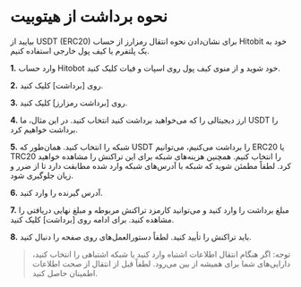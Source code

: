 # نحوه برداشت از هیتوبیت

بیایید از USDT (ERC20) برای نشان‌دادن نحوه انتقال رمزارز از حساب Hitobit خود به یک پلتفرم یا کیف پول خارجی استفاده کنیم.

**1.**	وارد حساب Hitobot خود شوید و از منوی کیف پول روی اسپات و فیات کلیک کنید.

**2.**	روی [برداشت] کلیک کنید.

**3.**	روی [برداشت رمزارز] کلیک کنید.

**4.**	ارز دیجیتالی را که می‌خواهید برداشت کنید انتخاب کنید. در این مثال، ما USDT را برداشت خواهیم کرد.

**5.**	شبکه را انتخاب کنید. همان‌طور که USDT را برداشت می‌کنیم، می‌توانیم ERC20  یا TRC20 را انتخاب کنیم. همچنین هزینه‌های شبکه برای این تراکنش را مشاهده خواهید کرد. لطفاً مطمئن شوید که شبکه با آدرس‌های شبکه وارد شده مطابقت دارد تا از ضرر و زیان جلوگیری شود.

**6.**	آدرس گیرنده را وارد کنید.

**7.**	مبلغ برداشت را وارد کنید و می‌توانید کارمزد تراکنش مربوطه و مبلغ نهایی دریافتی را مشاهده کنید. برای ادامه روی [برداشت] کلیک کنید.

**8.**	باید تراکنش را تأیید کنید. لطفاً دستورالعمل‌های روی صفحه را دنبال کنید.

> توجه: اگر هنگام انتقال اطلاعات اشتباه وارد کنید یا شبکه اشتباهی را انتخاب کنید، دارایی‌های شما برای همیشه از بین می‌رود. لطفاً قبل از انتقال از صحت اطلاعات اطمینان حاصل کنید.
